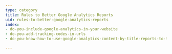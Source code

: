 ```yaml
---
type: category
title: Rules to Better Google Analytics Reports
uid: rules-to-better-google-analytics-reports
index:
- do-you-include-google-analytics-in-your-website
- do-you-add-tracking-codes-in-urls
- do-you-know-how-to-use-google-analytics-content-by-title-reports-to-track-trends

---
```

 

